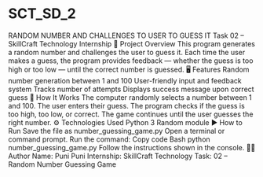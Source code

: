 # SCT_SD_2
RANDOM NUMBER AND CHALLENGES TO USER TO GUESS IT 
Task 02 – SkillCraft Technology Internship
🧩 Project Overview
This program generates a random number and challenges the user to guess it.
Each time the user makes a guess, the program provides feedback — whether the guess is too high or too low — until the correct number is guessed.
🖥 Features
Random number generation between 1 and 100
User-friendly input and feedback system
Tracks number of attempts
Displays success message upon correct guess
🧠 How It Works
The computer randomly selects a number between 1 and 100.
The user enters their guess.
The program checks if the guess is too high, too low, or correct.
The game continues until the user guesses the right number.
⚙ Technologies Used
Python 3
Random module
▶ How to Run
Save the file as number_guessing_game.py
Open a terminal or command prompt.
Run the command:
Copy code
Bash
python number_guessing_game.py
Follow the instructions shown in the console.
🧑‍💻 Author
Name: Puni Puni
Internship: SkillCraft Technology
Task: 02 – Random Number Guessing Game
